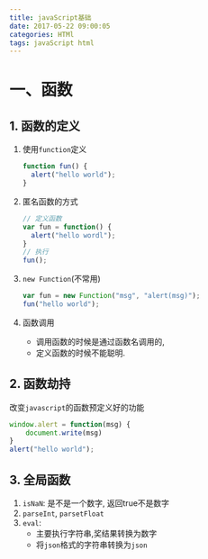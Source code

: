 ```yaml
---
title: javaScript基础
date: 2017-05-22 09:00:05
categories: HTMl
tags: javaScript html
---
```


# 一、函数

##  1. 函数的定义

1. 使用`function`定义

   ```javascript
   function fun() {
     alert("hello world");
   }
   ```

2. 匿名函数的方式

   ```javascript
   // 定义函数
   var fun = function() {
     alert("hello wordl");
   }
   // 执行
   fun();
   ```

3. `new Function`(不常用)

   ```javascript
   var fun = new Function("msg", "alert(msg)");
   fun("hello world");
   ```

4. 函数调用

   * 调用函数的时候是通过函数名调用的,
   * 定义函数的时候不能聪明.

<!-- more -->

## 2. 函数劫持

改变`javascript`的函数预定义好的功能

```javascript
window.alert = function(msg) {
  	document.write(msg)
}
alert("hello world");
```

## 3. 全局函数

1. `isNaN`: 是不是一个数字, 返回true不是数字
2. `parseInt`, `parsetFloat`
3. `eval`: 
   * 主要执行字符串,奖结果转换为数字
   * 将`json`格式的字符串转换为`json`

# 


